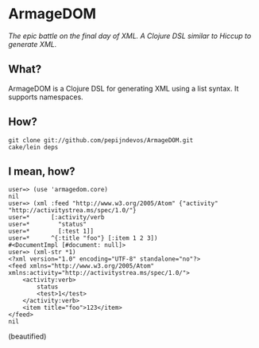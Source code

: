 # ArmageDOM

_The epic battle on the final day of XML. A Clojure DSL similar to Hiccup to generate XML._

## What?

ArmageDOM is a Clojure DSL for generating XML using a list syntax. It supports namespaces.

## How?

    git clone git://github.com/pepijndevos/ArmageDOM.git
    cake/lein deps

## I mean, how?

    user=> (use 'armagedom.core)
    nil
    user=> (xml :feed "http://www.w3.org/2005/Atom" {"activity" "http://activitystrea.ms/spec/1.0/"}
    user=*      [:activity/verb
    user=*        "status"
    user=*        [:test 1]]
    user=*      ^{:title "foo"} [:item 1 2 3])
    #<DocumentImpl [#document: null]>
    user=> (xml-str *1)
    <?xml version="1.0" encoding="UTF-8" standalone="no"?>
    <feed xmlns="http://www.w3.org/2005/Atom" xmlns:activity="http://activitystrea.ms/spec/1.0/">
        <activity:verb>
            status
            <test>1</test>
        </activity:verb>
        <item title="foo">123</item>
    </feed>
    nil

(beautified)
